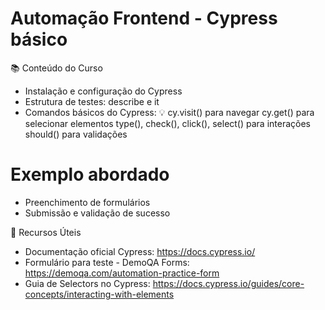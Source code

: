 # Automação Frontend - Cypress básico

📚 Conteúdo do Curso

- Instalação e configuração do Cypress
- Estrutura de testes: describe e it
- Comandos básicos do Cypress:
💡
 cy.visit() para navegar
 cy.get() para selecionar elementos
 type(), check(), click(), select() para interações
 should() para validações

# Exemplo abordado
- Preenchimento de formulários
- Submissão e validação de sucesso

📌 Recursos Úteis

- Documentação oficial Cypress: https://docs.cypress.io/ 
- Formulário para teste - DemoQA Forms: https://demoqa.com/automation-practice-form
- Guia de Selectors no Cypress: https://docs.cypress.io/guides/core-concepts/interacting-with-elements


